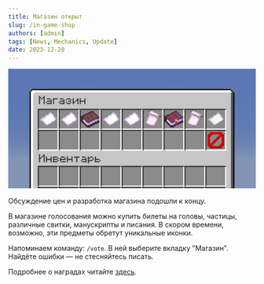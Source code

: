 ```yaml
---
title: Магазин открыт
slug: /in-game-shop
authors: [admin]
tags: [News, Mechanics, Update]
date: 2023-12-20
---
```


![Открытие внутриигрового Магазина наград HardShard](./img/magazin-nagrad-za-golosovanie-hardshard.jpg)

Обсуждение цен и разработка магазина подошли к концу.

В магазине голосования можно купить билеты на головы, частицы, различные свитки, манускрипты и писания. В скором времени, возможно, эти предметы обретут уникальные иконки.

Напоминаем команду: `/vote`. В ней выберите вкладку "Магазин". Найдёте ошибки — не стесняйтесь писать.

Подробнее о наградах читайте [здесь](/docs/voting#vote-rewards-store).
